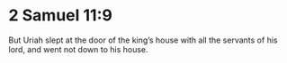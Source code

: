 # 2 Samuel 11:9

But Uriah slept at the door of the king’s house with all the servants of his lord, and went not down to his house.